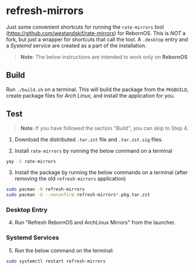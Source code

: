 # refresh-mirrors

Just some convenient shortcuts for running the `rate-mirrors` tool (https://github.com/westandskif/rate-mirrors) for RebornOS. This is *NOT* a fork, but just a wrapper for shortcuts that call the tool. A `.desktop` entry and a *Systemd* service are created as a part of the installation.

> **Note**: The below instructions are intended to work only on **RebornOS**

## Build

Run `./build.sh` on a terminal. This will build the package from the `PKGBUILD`, create package files for *Arch Linux*, and install the application for you.

## Test

> **Note**: If you have followed the section *"Build"*, you can skip to Step 4.

1. Download the distributed `.tar.zst` file and `.tar.zst.sig` files.

2. Install `rate-mirrors` by running the below command on a terminal

```bash
yay -S rate-mirrors
```

3. Install the package by running the below commands on a terminal (after removing the old `refresh-mirrors` application)

```bash
sudo pacman -R refresh-mirrors
sudo pacman -U --noconfirm refresh-mirrors*.pkg.tar.zst
```

### Desktop Entry

4. Run "Refresh RebornOS and ArchLinux Mirrors" from the launcher.

### Systemd Services

5. Run the below command on the terminal:

```bash
sudo systemctl restart refresh-mirrors
```
